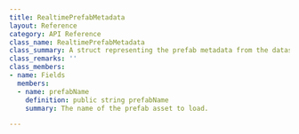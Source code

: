 ```yaml
---
title: RealtimePrefabMetadata
layout: Reference
category: API Reference
class_name: RealtimePrefabMetadata
class_summary: A struct representing the prefab metadata from the datastore that should be used to locate a corresponding realtime prefab.
class_remarks: ''
class_members:
- name: Fields
  members:
  - name: prefabName
    definition: public string prefabName
    summary: The name of the prefab asset to load.

---
```

